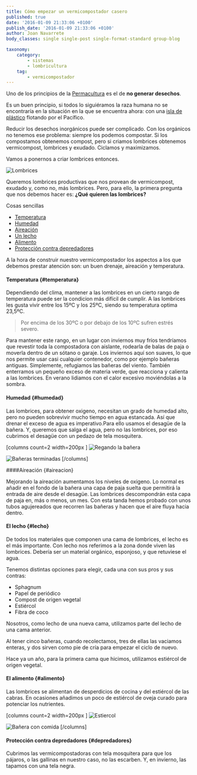 ```yaml
---
title: Cómo empezar un vermicompostador casero
published: true
date: '2016-01-09 21:33:06 +0100'
publish_date: '2016-01-09 21:33:06 +0100'
author: Joan Navarrete
body_classes: single single-post single-format-standard group-blog

taxonomy:
    category:
        - sistemas
        - lombricultura
    tag:
        - vermicompostador
---
```


Uno de los principios de la
[Permacultura](https://es.wikipedia.org/wiki/Permacultura) es el de **no generar
desechos**.

Es un buen principio, si todos lo siguiéramos la raza humana no se encontraría
en la situación en la que se encuentra ahora: con una
[isla de plástico](https://es.wikipedia.org/wiki/Isla_de_basura) flotando por el
Pacífico.

Reducir los desechos inorgánicos puede ser complicado. Con los orgánicos no
tenemos ese problema: siempre los podemos compostar. Si los compostamos
obtenemos compost, pero si criamos lombrices obtenemos vermicompost, lombrices y
exudado. Ciclamos y maximizamos.

Vamos a ponernos a criar lombrices entonces. 

![Lombrices](/images/lombricultura/lombrices_2@3x.jpg)

Queremos lombrices productivas que nos provean de vermicompost, exudado y,
como no, más lombrices. Pero, para ello, la primera pregunta que nos
debemos hacer es: **¿Qué quieren las lombrices?**

Cosas sencillas

* [Temperatura](#temperatura)
* [Humedad](#humedad)
* [Aireación](#aireacion)
* [Un lecho](#lecho)
* [Alimento](#alimento)
* [Protección contra depredadores](#depredadores)

A la hora de construir nuestro vermicompostador los aspectos a los que
debemos prestar atención son: un buen drenaje, aireación y temperatura.


#### Temperatura  {#temperatura}

Dependiendo del clima, mantener a las lombrices en un cierto rango de
temperatura puede ser la condicion más difícil de cumplir. A las lombrices les gusta vivir entre
los 15ºC y los 25ºC, siendo su temperatura optima 23,5ºC.

> Por encima de los 30ºC o por debajo de los 10ºC sufren estrés
severo.

Para mantener este rango, en un lugar con inviernos muy
fríos tendríamos que revestir toda la compostadora con aislante,
rodearla de balas de paja o moverla dentro de un sótano o garaje. Los
inviernos aquí son suaves, lo que nos permite usar casi cualquier
contenedor, como por ejemplo bañeras antiguas. Simplemente,
refugiamos las bañeras del viento. También enterramos un
pequeño exceso de materia verde, que reacciona y calienta a las
lombrices. En verano lidiamos con el calor excesivo moviéndolas a la
sombra.

#### Humedad  {#humedad}

Las lombrices, para obtener oxigeno, necesitan un grado de humedad alto, pero
no pueden sobrevivir mucho tiempo en agua estancada. Así que drenar
el exceso de agua es imperativo.Para ello usamos el desagüe de la
bañera. Y, queremos que salga el agua, pero no las lombrices, por eso
cubrimos el desagüe con un pedazo de tela mosquitera.

[columns count=2 width=200px ]
![Regando la bañera](/images/lombricultura/regando_la_banera@3x.jpg)

![Bañeras terminadas](/images/lombricultura/baneras_terminadas@3x.jpg)
[/columns]


####Aireación  {#aireacion}

Mejorando la aireación aumentamos los niveles de oxigeno. Lo normal es
añadir en el fondo de la bañera una capa de paja suelta que
permitirá la entrada de aire desde el desag&uuml;e. Las lombrices
descompondrán esta capa de paja en, más o menos, un mes. Con
esta tanda hemos probado con unos tubos agujereados que recorren las
bañeras y hacen que el aire fluya hacia dentro.


#### El lecho  {#lecho}

De todos los materiales que componen una cama de lombrices, el lecho es el
más importante. Con lecho nos referimos a la zona donde viven las
lombrices. Debería ser un material orgánico, esponjoso, y que
retuviese el agua.

Tenemos distintas opciones para elegir, cada una con sus pros y sus contras:

* Sphagnum
* Papel de periódico
* Compost de origen vegetal
* Estiércol 
* Fibra de coco


Nosotros, como lecho de una nueva cama, utilizamos parte del lecho de una
cama anterior.

Al tener cinco bañeras, cuando recolectamos, tres de ellas las
vaciamos enteras, y dos sirven como pie de cría para empezar el ciclo de
nuevo.

Hace ya un año, para la primera cama que hicimos, utilizamos
estiércol de origen vegetal.

#### El alimento {#alimento}

Las lombrices se alimentan de desperdicios de cocina y del estiércol
de las cabras. En ocasiones añadimos un poco de estiércol de
oveja curado para potenciar los nutrientes.

[columns count=2 width=200px ]
![Estiercol](/images/lombricultura/estiercol@3x.jpg)

![Bañera con comida](/images/lombricultura/banera_con_comida@3x.jpg)
[/columns]

#### Protección contra depredadores {#depredadores}

Cubrimos las vermicompostadoras con tela mosquitera para que los
pájaros, o las gallinas en nuestro caso, no las escarben. Y, en invierno,
las tapamos con una tela negra. 




